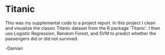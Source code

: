 # Titanic

This was my supplemental code to a project report. In this project I clean and visualize the classic Titanic dataset from the R package 'Titanic'. I then use Logistic Regression, Random Forest, and SVM to predict whether the passengers did or did not survived.

-Damian
